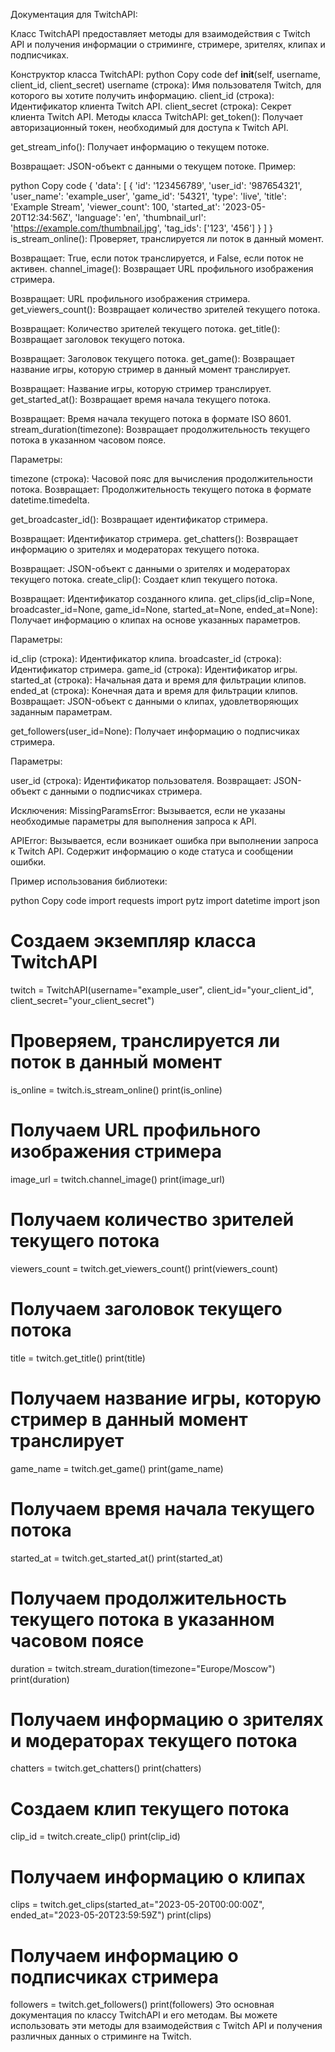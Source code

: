 Документация для TwitchAPI:

Класс TwitchAPI предоставляет методы для взаимодействия с Twitch API и получения информации о стриминге, стримере, зрителях, клипах и подписчиках.

Конструктор класса TwitchAPI:
python
Copy code
def __init__(self, username, client_id, client_secret)
username (строка): Имя пользователя Twitch, для которого вы хотите получить информацию.
client_id (строка): Идентификатор клиента Twitch API.
client_secret (строка): Секрет клиента Twitch API.
Методы класса TwitchAPI:
get_token(): Получает авторизационный токен, необходимый для доступа к Twitch API.

get_stream_info(): Получает информацию о текущем потоке.

Возвращает: JSON-объект с данными о текущем потоке. Пример:

python
Copy code
{
    'data': [
        {
            'id': '123456789',
            'user_id': '987654321',
            'user_name': 'example_user',
            'game_id': '54321',
            'type': 'live',
            'title': 'Example Stream',
            'viewer_count': 100,
            'started_at': '2023-05-20T12:34:56Z',
            'language': 'en',
            'thumbnail_url': 'https://example.com/thumbnail.jpg',
            'tag_ids': ['123', '456']
        }
    ]
}
is_stream_online(): Проверяет, транслируется ли поток в данный момент.

Возвращает: True, если поток транслируется, и False, если поток не активен.
channel_image(): Возвращает URL профильного изображения стримера.

Возвращает: URL профильного изображения стримера.
get_viewers_count(): Возвращает количество зрителей текущего потока.

Возвращает: Количество зрителей текущего потока.
get_title(): Возвращает заголовок текущего потока.

Возвращает: Заголовок текущего потока.
get_game(): Возвращает название игры, которую стример в данный момент транслирует.

Возвращает: Название игры, которую стример транслирует.
get_started_at(): Возвращает время начала текущего потока.

Возвращает: Время начала текущего потока в формате ISO 8601.
stream_duration(timezone): Возвращает продолжительность текущего потока в указанном часовом поясе.

Параметры:

timezone (строка): Часовой пояс для вычисления продолжительности потока.
Возвращает: Продолжительность текущего потока в формате datetime.timedelta.

get_broadcaster_id(): Возвращает идентификатор стримера.

Возвращает: Идентификатор стримера.
get_chatters(): Возвращает информацию о зрителях и модераторах текущего потока.

Возвращает: JSON-объект с данными о зрителях и модераторах текущего потока.
create_clip(): Создает клип текущего потока.

Возвращает: Идентификатор созданного клипа.
get_clips(id_clip=None, broadcaster_id=None, game_id=None, started_at=None, ended_at=None): Получает информацию о клипах на основе указанных параметров.

Параметры:

id_clip (строка): Идентификатор клипа.
broadcaster_id (строка): Идентификатор стримера.
game_id (строка): Идентификатор игры.
started_at (строка): Начальная дата и время для фильтрации клипов.
ended_at (строка): Конечная дата и время для фильтрации клипов.
Возвращает: JSON-объект с данными о клипах, удовлетворяющих заданным параметрам.

get_followers(user_id=None): Получает информацию о подписчиках стримера.

Параметры:

user_id (строка): Идентификатор пользователя.
Возвращает: JSON-объект с данными о подписчиках стримера.

Исключения:
MissingParamsError: Вызывается, если не указаны необходимые параметры для выполнения запроса к API.

APIError: Вызывается, если возникает ошибка при выполнении запроса к Twitch API. Содержит информацию о коде статуса и сообщении ошибки.

Пример использования библиотеки:

python
Copy code
import requests
import pytz
import datetime
import json

# Создаем экземпляр класса TwitchAPI
twitch = TwitchAPI(username="example_user", client_id="your_client_id", client_secret="your_client_secret")

# Проверяем, транслируется ли поток в данный момент
is_online = twitch.is_stream_online()
print(is_online)

# Получаем URL профильного изображения стримера
image_url = twitch.channel_image()
print(image_url)

# Получаем количество зрителей текущего потока
viewers_count = twitch.get_viewers_count()
print(viewers_count)

# Получаем заголовок текущего потока
title = twitch.get_title()
print(title)

# Получаем название игры, которую стример в данный момент транслирует
game_name = twitch.get_game()
print(game_name)

# Получаем время начала текущего потока
started_at = twitch.get_started_at()
print(started_at)

# Получаем продолжительность текущего потока в указанном часовом поясе
duration = twitch.stream_duration(timezone="Europe/Moscow")
print(duration)

# Получаем информацию о зрителях и модераторах текущего потока
chatters = twitch.get_chatters()
print(chatters)

# Создаем клип текущего потока
clip_id = twitch.create_clip()
print(clip_id)

# Получаем информацию о клипах
clips = twitch.get_clips(started_at="2023-05-20T00:00:00Z", ended_at="2023-05-20T23:59:59Z")
print(clips)

# Получаем информацию о подписчиках стримера
followers = twitch.get_followers()
print(followers)
Это основная документация по классу TwitchAPI и его методам. Вы можете использовать эти методы для взаимодействия с Twitch API и получения различных данных о стриминге на Twitch.
